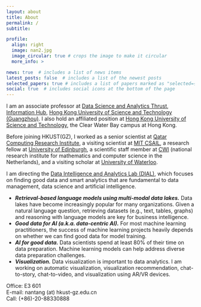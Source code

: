 ```yaml
---
layout: about
title: About
permalink: /
subtitle:

profile:
  align: right
  image: nan2.jpg
  image_circular: true # crops the image to make it circular
  more_info: >

news: true  # includes a list of news items
latest_posts: false  # includes a list of the newest posts
selected_papers: true # includes a list of papers marked as "selected={true}"
social: true  # includes social icons at the bottom of the page
---
```


I am an associate professor at <a href="http://dsa.hkust-gz.edu.cn/">Data Science and Analytics Thrust</a>, <a href="https://www.hkust-gz.edu.cn/academics/hubs-and-thrust-areas/information-hub/">Information Hub</a>, <a href="http://hkust-gz.edu.cn/">Hong Kong University of Science and Technology (Guangzhou)</a>. I also hold an affiliated position at <a href="https://hkust.edu.hk/">Hong Kong University of Science and Technology</a>, the Clear Water Bay campus at Hong Kong.


Before joining HKUST(GZ), I worked as a senior scientist at <a href="https://www.hbku.edu.qa/en/qcri/about">Qatar Computing Research Institute</a>, a visiting scientist at <a href="https://www.csail.mit.edu/">MIT CSAIL</a>, a research fellow at <a href="https://www.ed.ac.uk/">University of Edinburgh</a>, a scientific staff member at <a href="https://www.cwi.nl/en/">CWI</a> (national research institute for mathematics and computer science in the Netherlands), and a visiting scholar at <a href="https://uwaterloo.ca/">University of Waterloo</a>.


I am directing the <a href=""> Data Intelligence and Analytics Lab (DIAL)</a>, which focuses on finding good data and smart analytics that are fundamental to data management, data science and artificial intelligence. 

<ul>
  <li>
    <em><strong>Retrieval-based language models using multi-modal data lakes.</strong></em>
    Data lakes have become increasingly popular for many organizations. Given a natural language question, retrieving datasets (e.g., text, tables, graphs) and reasoning with language models are key for business intelligence.
  </li>
  <li>
    <em><strong>Good data for AI (a.k.a. data-centric AI).</strong></em>
    For most machine learning practitioners, the success of machine learning projects heavily depends on whether we can find good data for model training.
  </li>
  <li>
    <em><strong>AI for good data.</strong></em>
    Data scientists spend at least 80% of their time on data preparation. Machine learning models can help address diverse data preparation challenges.
  </li>
  <li>
    <em><strong>Visualization.</strong></em>
    Data visualization is important to data analytics. I am working on automatic visualization, visualization recommendation, chat-to-story, chat-to-video, and visualization using AR/VR devices.
  </li>
</ul>

Office: E3 601 
<br>E-mail: nantang (at) hkust-gz.edu.cn
<br>Call: (+86)-20-88330888
